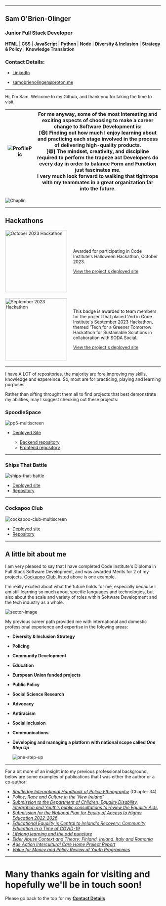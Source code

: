 <!--![Logo](https://res.cloudinary.com/dzhbg6go0/image/upload/v1691751976/ProfileImageIIAugust2023_w2ovfq.jpg)
  
  (*Translation & profile image credit:* https://ogham.co/)-->
__________________________________________________________________________________________________________________________________________
## Sam O'Brien-Olinger

### Junior Full Stack Developer

  **HTML** | **CSS** | **JavaScript** | **Python** | **Node** | **Diversity & Inclusion** | **Strategy & Policy** | **Knowledge Translation**

  ### Contact Details:
  
  - [LinkedIn](https://www.linkedin.com/in/sam-o-brien-olinger-b658283a/)
   
   - samobrienolinger@proton.me
__________________________________________________________________________________________________________________________________________

Hi, I'm Sam. Welcome to my Github, and thank you for taking the time to visit. 

| ![ProfilePic](https://res.cloudinary.com/dzhbg6go0/image/upload/v1692011747/AtASlant_lno4wp.jpg) | For me anyway, some of the most interesting and exciting aspects of choosing to make a career change to Software Development is:<br> [:smile:] Finding out how much I enjoy learning about and practicing each stage involved in the process of delivering high-quality products.<br> [:smile:] The mindset, creativity, and discipline required to perform the trapeze act Developers do every day in order to balance Form and Function just fascinates me.<br> I very much look forward to walking that tightrope with my teammates in a great organization far into the future. |
| --- | --- |
   

![Chaplin](https://res.cloudinary.com/dzhbg6go0/image/upload/v1693216950/Github%20README%20CV/Chaplin5_y2rjto.jpg)

___________________________________________________________________________________________________________________________________________

## Hackathons

<div style="display: flex; align-items: center; margin-bottom: 20px;">
  <img src="https://res.cloudinary.com/dzhbg6go0/image/upload/v1698331248/CockapooClub/JobHunter/October_2023_hackathon_obfszb.png" alt="October 2023 Hackathon" width="200" height="200" style="margin-right: 20px;" />
  <div>
    <p>Awarded for participating in Code Institute's Halloween Hackathon, October 2023.</p>
    <p><a href="https://l0rdgabbers.github.io/curse-generator/index.html">View the project's deployed site</a></p>
  </div>
</div>

<div style="display: flex; align-items: center; margin-bottom: 20px;">
  <img src="https://res.cloudinary.com/dzhbg6go0/image/upload/v1698331248/CockapooClub/JobHunter/September_2023_hackathon_ji11hh.png" alt="September 2023 Hackathon" width="200" height="200" style="margin-right: 20px;" />
  <div>
    <p>This badge is awarded to team members for the project that placed 2nd in Code Institute's September 2023 Hackathon, themed 'Tech for a Greener Tomorrow: Hackathon for Sustainable Solutions in collaboration with SODA Social.</p>
    <p><a href="https://shanedoyledev.github.io/ecohub/">View the project's deployed site</a></p>
  </div>
</div>

____________________________________________________________________________________________________________________________________________

I have A LOT of repositories, the majority are fore improving my skills, knowledge and ezpereince. So, most are for practicing, playing and learning purposes. 

Rather than sifting throught them all to find projects that best demonstrate my abilities, may I suggest checking out these projects:


### SpoodleSpace
  
  ![pp5-multiscreen](https://res.cloudinary.com/dzhbg6go0/image/upload/v1692012034/PP5-multiscreen_hucdla.jpg)

  - [Deployed Site](https://spoodle-space-pp5.herokuapp.com/)
    
    - [Backend repository](https://github.com/SamOBrienOlinger/drf-spoodle-space)
    - [Frontend repository](https://github.com/SamOBrienOlinger/spoodle-space-pp5)
 

__________________________________________________________________________________________________________________________________________    

### Ships That Battle
  
  ![ships-that-battle](https://res.cloudinary.com/dzhbg6go0/image/upload/v1692012172/ships-that-battle_p00jje.jpg)

  - [Deployed site](https://spoodle-space-pp5.herokuapp.com/)
  - [Repository](https://github.com/SamOBrienOlinger/Ships-that-Battle)

__________________________________________________________________________________________________________________________________________
 
 ### Cockapoo Club
  
  ![cockapoo-club-multiscreen](https://res.cloudinary.com/dzhbg6go0/image/upload/v1692012284/cockapoo-club-multiscreen_ji9fl3.jpg)

  - [Deployed site](https://home-cockapoo-club-pp4.herokuapp.com/)
  - [Repository](https://github.com/SamOBrienOlinger/Cockapoo-Club-PortProj4)
__________________________________________________________________________________________________________________________________________

## A little bit about me

  I am very pleased to say that I have completed Code Institute's Diploma in Full Stack Software Development, and was awarded Merits for 2 of my projects. [Cockapoo Club](https://home-cockapoo-club-pp4.herokuapp.com/), listed above is one example. 
  
  I'm really excited about what the future holds for me, especially because I am still learning so much about specific languages and technologies, but also about the scale and variety of roles within Software Development and the tech industry as a whole.

  ![sector-image](https://res.cloudinary.com/dzhbg6go0/image/upload/v1697036408/CockapooClub/JobHunter/software-development-sectors_njfkym.webp)
  
  My previous career path provided me with international and domestic professional experience and expertise in the folowing areas:

  - **Diversity & Inclusion Strategy**
  - **Policing**
  - **Community Development**
  - **Education**
  - **European Union funded projects**
  - **Public Policy**
  - **Social Science Research**
  - **Advocacy**
  - **Antiracism**
  - **Social Inclusion**
  - **Communications**
  - **Developing and managing a platform with national scope called _One Step Up_**
 

    ![one-step-up](https://res.cloudinary.com/dzhbg6go0/image/upload/v1692012823/OSU_uumflg.jpg)

__________________________________________________________________________________________________________________________________________

For a bit more of an insight into my previous professional background, below are some examples of publications that I was either the author or a co-author:

- [*Routledge International Handbook of Police Ethnography*](https://www.routledge.com/Routledge-International-Handbook-of-Police-Ethnography/Fleming-Charman/p/book/9780367539399?utm_medium=email&utm_source=EmailStudio%25%25__AdditionalEmailAttribute4%25%25&utm_campaign=B190608179_4539656%25%25__AdditionalEmailAttribute1%25%25) (Chapter 34)
- [*Police, Race and Culture in the ‘New Ireland’*](https://link.springer.com/book/10.1057/9781137490452)
- [*Submission to the Department of Children, Equality,Disability, Integration and Youth’s public consultations to review the Equality Acts*](https://www.aontas.com/assets/resources/Submissions/Equality%20Acts%20Consultation%20Paper_AONTAS%202021.docx.pdf)
- [*Submission for the National Plan for Equity of Access to Higher Education 2022-2026*](https://www.aontas.com/assets/resources/Submissions/AONTAS%20Submission_NAP%202022-2026.pdf)
- [*Educational Equality is Central to Ireland's Recovery: Community Education in a Time of COVID-19*](https://www.aontas.com/assets/resources/CEN%20Census/CEN%20Census%20Policy%20Paper.pdf)
- [*Lifelong learning and the odd puncture*](https://www.ageaction.ie/sites/default/files/attachments/third_and_final_proof.pdf)
- [*Elder Abuse Context and Theory: Finland, Ireland, Italy and Romania*](http://www.combatingelderabuse.eu/wp-content/uploads/2016/04/Booklet_stage.pdf)
- [*Age Action Intercultural Care Home Project Report*](https://www.ageaction.ie/sites/default/files/23626-Age%20Action%20Inter-Cultural%20Report-LR4.pdf)
- [*Value for Money and Policy Review of Youth Programmes*](http://www.drugsandalcohol.ie/23242/1/ValueforMoneyYouthProjects.pdf)
__________________________________________________________________________________________________________________________________________

# Many thanks again for visiting and hopefully we'll be in touch soon! 

Please go back to the top for my **[Contact Details](#Contact-Details)**


<!--🔭 I’m currently working on ...
- 🌱 I’m currently learning ...
- 👯 I’m looking to collaborate on ...
- 🤔 I’m looking for help with ...
- 💬 Ask me about ...
- 📫 How to reach me: ...
- 😄 Pronouns: ...
- ⚡ Fun fact: ...
-->
